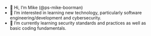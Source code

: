 - 👋 Hi, I’m Mike (@ps-mike-boorman)
- 👀 I’m interested in learning new technology, particularly software engineering/development and cybersecurity.
- 🌱 I’m currently learning security standards and practices as well as basic coding fundamentals.

<!---
ps-mike-boorman/ps-mike-boorman is a ✨ special ✨ repository because its `README.md` (this file) appears on your GitHub profile.
You can click the Preview link to take a look at your changes.
--->
